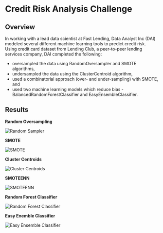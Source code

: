 # Credit Risk Analysis Challenge

## Overview
In working with a lead data scientist at Fast Lending, Data Analyst Inc (DAI) modeled several different machine learning tools to predict credit risk.
Using credit card dataset from Lending Club, a peer-to-peer lending services company, DAI completed the following:

* oversampled the data using RandomOversampler and SMOTE algorithms,
* undersampled the data using the ClusterCentroid algorithm,
* used a combinatorial approach (over- and under-sampling) with SMOTE, and 
* used two machine learning models which reduce bias - BalancedRandomForestClassifier and EasyEnsembleClassifier.


## Results

**Random Oversampling**

![Random Sampler](https://user-images.githubusercontent.com/35401581/145309702-7b2a3af3-0e84-4476-a865-e6826c0dba8b.png)

**SMOTE**

![SMOTE](https://user-images.githubusercontent.com/35401581/145309818-dbc7ada4-cc41-48c3-ae8a-570ef4dbecd8.png)

**Cluster Centroids**

![Cluster Centroids](https://user-images.githubusercontent.com/35401581/145309830-1525d320-5301-4e68-8286-e982379bc910.png)

**SMOTEENN**

![SMOTEENN](https://user-images.githubusercontent.com/35401581/145309882-994db0c2-8944-4ee9-aecf-0e07ae63b015.png)

**Random Forest Classifier**

![Random Forest Classifier](https://user-images.githubusercontent.com/35401581/145309892-894e71a4-1e39-49e5-9c30-c7b913d69cf2.png)

**Easy Enemble Classifier**

![Easy Ensemble Classifier](https://user-images.githubusercontent.com/35401581/145309901-2b4c4b46-18d9-468a-bf7c-67ed4007e69d.png)
